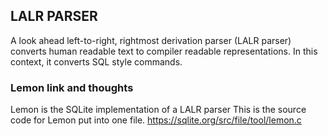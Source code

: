 ## LALR PARSER

A look ahead left-to-right, rightmost derivation parser (LALR parser) converts
human readable text to compiler readable representations. In this context, it 
converts SQL style commands.

### Lemon link and thoughts
Lemon is the SQLite implementation of a LALR parser
This is the source code for Lemon put into one file.
https://sqlite.org/src/file/tool/lemon.c
